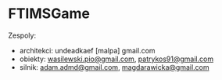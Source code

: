 FTIMSGame
=========

Zespoly:
- architekci: undeadkaef [malpa] gmail.com
- obiekty: wasilewski.pio@gmail.com, patrykos91@gmail.com
- silnik: adam.admd@gmail.com, magdarawicka@gmail.com
